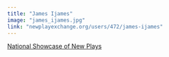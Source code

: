 ```yaml
---
title: "James Ijames"
image: "james_ijames.jpg"
link: "newplayexchange.org/users/472/james-ijames"
---
```


[National Showcase of New Plays](/affiliated-artists/national-showcase-of-new-plays)